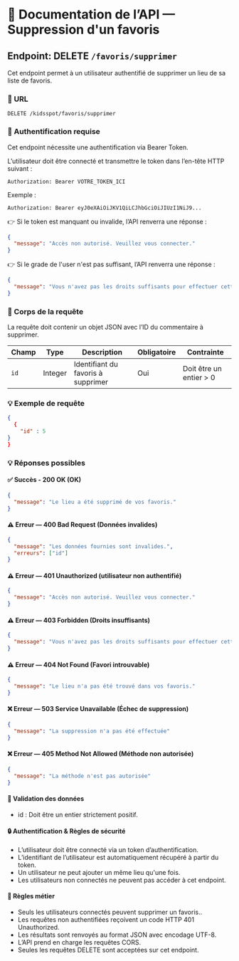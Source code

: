 # 📌 Documentation de l’API — Suppression d'un favoris

## Endpoint: DELETE `/favoris/supprimer`

Cet endpoint permet à un utilisateur authentifié de supprimer un lieu de sa liste de favoris.

### 🧭 URL

```
DELETE /kidsspot/favoris/supprimer
```

### 🔐 Authentification requise

Cet endpoint nécessite une authentification via Bearer Token.

L’utilisateur doit être connecté et transmettre le token dans l’en-tête HTTP suivant :

```
Authorization: Bearer VOTRE_TOKEN_ICI
```
Exemple :
```
Authorization: Bearer eyJ0eXAiOiJKV1QiLCJhbGciOiJIUzI1NiJ9...
```
👉 Si le token est manquant ou invalide, l’API renverra une réponse :
```json
{
  "message": "Accès non autorisé. Veuillez vous connecter."
}
```
👉 Si le grade de l'user n'est pas suffisant, l’API renverra une réponse :
```json
{
  "message": "Vous n'avez pas les droits suffisants pour effectuer cette action."
}
```

### 💾 Corps de la requête

La requête doit contenir un objet JSON avec l’ID du commentaire à supprimer.

| Champ           | Type    | Description                           | Obligatoire | Contrainte |
|-----------------|---------|---------------------------------------|-------------|-----|
| `id     `       | Integer | Identifiant du favoris à supprimer | Oui | Doit être un entier > 0 |

### 💡 Exemple de requête

```json
{
  {
    "id" : 5
}
}
```

### 💡 Réponses possibles

#### ✅ Succès - 200 OK (OK)

```json
{
  "message": "Le lieu a été supprimé de vos favoris."
}
```

#### ⚠️ Erreur — 400 Bad Request (Données invalides)

```json
{
  "message": "Les données fournies sont invalides.",
  "erreurs": ["id"]
}
```

#### ⚠️ Erreur — 401 Unauthorized (utilisateur non authentifié)

```json
{
  "message": "Accès non autorisé. Veuillez vous connecter."
}
```

#### ⚠️ Erreur — 403 Forbidden (Droits insuffisants)

```json
{
  "message": "Vous n'avez pas les droits suffisants pour effectuer cette action."
}
```

#### ⚠️ Erreur — 404 Not Found (Favori introuvable)

```json
{
  "message": "Le lieu n'a pas été trouvé dans vos favoris."
}
```

#### ❌ Erreur — 503 Service Unavailable (Échec de suppression)

```json
{
  "message": "La suppression n'a pas été effectuée"
}
```

#### ❌ Erreur — 405 Method Not Allowed (Méthode non autorisée)

```json
{
  "message": "La méthode n'est pas autorisée"
}
```

#### 

#### 🧪 Validation des données

- id : Doit être un entier strictement positif.

#### 🔒 Authentification & Règles de sécurité

- L’utilisateur doit être connecté via un token d’authentification.
- L’identifiant de l’utilisateur est automatiquement récupéré à partir du token.
- Un utilisateur ne peut ajouter un même lieu qu'une fois.
- Les utilisateurs non connectés ne peuvent pas accéder à cet endpoint.

#### 📜 Règles métier

- Seuls les utilisateurs connectés peuvent supprimer un favoris..
- Les requêtes non authentifiées reçoivent un code HTTP 401 Unauthorized.
- Les résultats sont renvoyés au format JSON avec encodage UTF-8.
- L’API prend en charge les requêtes CORS.
- Seules les requêtes DELETE sont acceptées sur cet endpoint.
